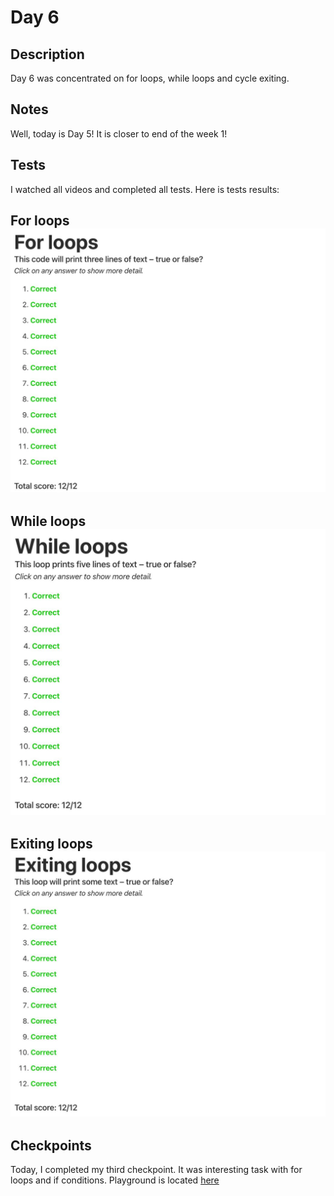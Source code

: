 # Day 6

## Description

Day 6 was concentrated on for loops, while loops and cycle exiting.

## Notes

Well, today is Day 5! It is closer to end of the week 1!

## Tests

I watched all videos and completed all tests.
Here is tests results:

**For loops**
![For loops tests result](/Resources/Day_6/Results/For_loops.jpg)
------

**While loops**
![While loops tests result](/Resources/Day_6/Results/While_loops.jpg)
------

**Exiting loops**
![Exiting loops tests result](/Resources/Day_6/Results/Exiting_loops.jpg)
------

## Checkpoints

Today, I completed my third checkpoint. It was interesting task with for loops and if conditions.
Playground is located [here](/Resources/Day_6/Checkpoints/Checkpoint3.playground)